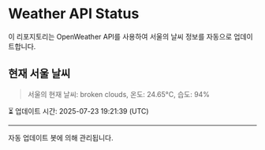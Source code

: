 
# Weather API Status

이 리포지토리는 OpenWeather API를 사용하여 서울의 날씨 정보를 자동으로 업데이트합니다.

## 현재 서울 날씨
> 서울의 현재 날씨: broken clouds, 온도: 24.65°C, 습도: 94%

⏳ 업데이트 시간: 2025-07-23 19:21:39 (UTC)

---
자동 업데이트 봇에 의해 관리됩니다.
